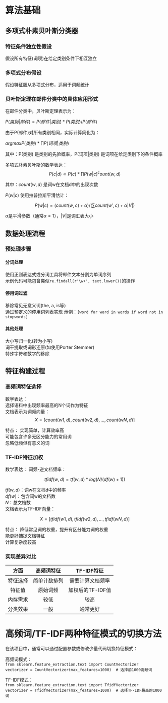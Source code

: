 # 算法基础

## 多项式朴素贝叶斯分类器

### 特征条件独立性假设
假设所有特征(词项)在给定类别条件下相互独立   

### 多项式分布假设
假设特征服从多项式分布，适用于词频统计

### 贝叶斯定理在邮件分类中的具体应用形式
在邮件分类中，贝叶斯定理表示为：   

$P(类别|邮件) = P(邮件|类别) * P(类别) / P(邮件)$

由于P(邮件)对所有类别相同，实际计算简化为：        

$argmax P(类别) * ∏ P(词项|类别)$  

其中：P(类别) 是类别的先验概率，P(词项|类别) 是词项在给定类别下的条件概率

多项式朴素贝叶斯的数学表达：  
$$
P(c|d) ∝ P(c) * ∏ P(w|c)^count(w,d)
$$ 

其中：$count(w,d)$ 是词w在文档d中的出现次数

$P(w|c)$ 使用拉普拉斯平滑估计：  

$$
P(w|c) = (count(w,c) + α) / (∑ count(w',c) + α|V|)
$$  

$α$是平滑参数（通常$α=1$），$|V|$是词汇表大小

## 数据处理流程

### 预处理步骤

#### 分词处理

使用正则表达式或分词工具将邮件文本分割为单词序列   
示例代码可能包含类似```re.findall(r'\w+', text.lower())```的操作

#### 停用词过滤
移除常见无意义词(the, a, is等)   
通过预定义的停用词列表实现
示例：```[word for word in words if word not in stopwords]```

#### 其他处理
大小写归一化(转为小写)    
词干提取或词形还原(如使用Porter Stemmer)   
特殊字符和数字的移除

## 特征构建过程

### 高频词特征选择
数学表达：   
选择语料中出现频率最高的N个词作为特征   
文档表示为词频向量：
$$
X = [count(w1,d), count(w2,d), ..., count(wN,d)]
$$

特点：
实现简单，计算效率高   
可能包含许多无区分能力的常用词   
忽略低频但有意义的词

### TF-IDF特征加权
数学表达：
词频-逆文档频率：

$$
tfidf(w,d) = tf(w,d) * log(N/(df(w)+1))
$$      

$tf(w,d)$：词w在文档d中的频率   
$df(w)$：包含词w的文档数  
$N$：总文档数   
文档表示为TF-IDF向量：

$$
X = [tfidf(w1,d), tfidf(w2,d), ..., tfidf(wN,d)]
$$

特点：
降低常见词的权重，提升有区分能力词的权重   
能更好捕捉文档特征   
计算复杂度较高

### 实现差异对比                

| 方面  | 高频词特征 |  TF-IDF特征   |
| :---: | :---:    |:-----------:|
| 特征选择 | 简单计数排列 |  需要计算文档频率   |
| 特征值  | 原始词频  | 加权后的TF-IDF值 |
| 内存需求 | 较低    |     较高      |
| 分类效果 | 一般    |    通常更好     |

# 高频词/TF-IDF两种特征模式的切换方法

在该项目中，通常可以通过配置参数或修改少量代码切换特征模式：

高频词模式：   
```from sklearn.feature_extraction.text import CountVectorizer```   
```vectorizer = CountVectorizer(max_features=1000)  # 选择前1000高频词``` 
  
TF-IDF模式：   
```from sklearn.feature_extraction.text import TfidfVectorizer```   
```vectorizer = TfidfVectorizer(max_features=1000)  # 选择TF-IDF最高的1000词``` 